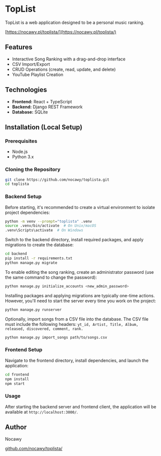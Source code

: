 # TopList

TopList is a web application designed to be a personal music ranking.

[https://nocawy.pl/toplista/](https://nocawy.pl/toplista/)

## Features

- Interactive Song Ranking with a drag-and-drop interface
- CSV Import/Export
- CRUD Operations (create, read, update, and delete)
- YouTube Playlist Creation

## Technologies

- **Frontend:** React + TypeScript
- **Backend:** Django REST Framework
- **Database:** SQLite

## Installation (Local Setup)

### Prerequisites

- Node.js
- Python 3.x

### Cloning the Repository

```bash
git clone https://github.com/nocawy/toplista.git
cd toplista
```

### Backend Setup

Before starting, it's recommended to create a virtual environment to isolate project dependencies:

```bash
python -m venv --prompt="toplista" .venv
source .venv/bin/activate  # On Unix/macOS
.venv\Scripts\activate  # On Windows
```

Switch to the backend directory, install required packages, and apply migrations to create the database:

```bash
cd backend
pip install -r requirements.txt
python manage.py migrate
```

To enable editing the song ranking, create an administrator password (use the same command to change the password):

```bash
python manage.py initialize_accounts <new_admin_password>
```

Installing packages and applying migrations are typically one-time actions.
However, you'll need to start the server every time you work on the project:

```bash
python manage.py runserver
```

Optionally, import songs from a CSV file into the database.
The CSV file must include the following headers: `yt_id, Artist, Title, Album, released, discovered, comment, rank.`

```bash
python manage.py import_songs path/to/songs.csv
```

### Frontend Setup

Navigate to the frontend directory, install dependencies, and launch the application:

```bash
cd frontend
npm install
npm start
```

### Usage

After starting the backend server and frontend client, the application will be available at `http://localhost:3000/`.

## Author

Nocawy

[github.com/nocawy/toplista/](https://github.com/nocawy/toplista/)
